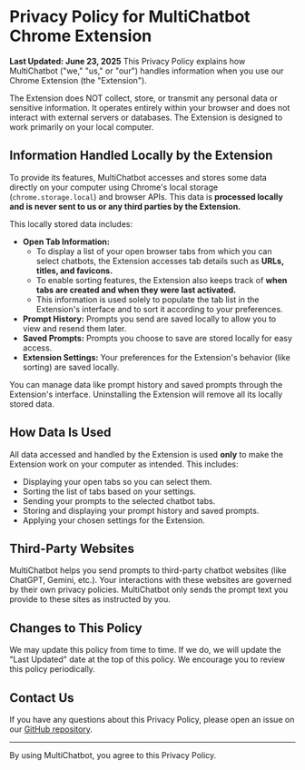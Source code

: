 # Privacy Policy for MultiChatbot Chrome Extension

**Last Updated: June 23, 2025**
This Privacy Policy explains how MultiChatbot ("we," "us," or "our") handles information when you use our Chrome Extension (the "Extension").

The Extension does NOT collect, store, or transmit any personal data or sensitive information. It operates entirely within your browser and does not interact with external servers or databases.
The Extension is designed to work primarily on your local computer.

## Information Handled Locally by the Extension
To provide its features, MultiChatbot accesses and stores some data directly on your computer using Chrome's local storage (`chrome.storage.local`) and browser APIs. This data is **processed locally and is never sent to us or any third parties by the Extension.**

This locally stored data includes:
*   **Open Tab Information:**
    *   To display a list of your open browser tabs from which you can select chatbots, the Extension accesses tab details such as **URLs, titles, and favicons.**
    *   To enable sorting features, the Extension also keeps track of **when tabs are created and when they were last activated.**
    *   This information is used solely to populate the tab list in the Extension's interface and to sort it according to your preferences.
*   **Prompt History:** Prompts you send are saved locally to allow you to view and resend them later.
*   **Saved Prompts:** Prompts you choose to save are stored locally for easy access.
*   **Extension Settings:** Your preferences for the Extension's behavior (like sorting) are saved locally.

You can manage data like prompt history and saved prompts through the Extension's interface. Uninstalling the Extension will remove all its locally stored data.

## How Data Is Used

All data accessed and handled by the Extension is used **only** to make the Extension work on your computer as intended. This includes:
*   Displaying your open tabs so you can select them.
*   Sorting the list of tabs based on your settings.
*   Sending your prompts to the selected chatbot tabs.
*   Storing and displaying your prompt history and saved prompts.
*   Applying your chosen settings for the Extension.

## Third-Party Websites

MultiChatbot helps you send prompts to third-party chatbot websites (like ChatGPT, Gemini, etc.). Your interactions with these websites are governed by their own privacy policies. MultiChatbot only sends the prompt text you provide to these sites as instructed by you.

## Changes to This Policy
We may update this policy from time to time. If we do, we will update the "Last Updated" date at the top of this policy. We encourage you to review this policy periodically.

## Contact Us
If you have any questions about this Privacy Policy, please open an issue on our [GitHub repository](https://github.com/chern-kp/multichatbot-extension/issues).

---

By using MultiChatbot, you agree to this Privacy Policy.